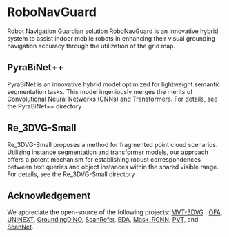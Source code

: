 # RoboNavGuard
Robot Navigation Guardian solution
RoboNavGuard is an innovative hybrid system to assist indoor mobile robots in enhancing their visual grounding navigation accuracy through the utilization of the grid map.
## PyraBiNet++
PyraBiNet is an innovative hybrid model optimized for lightweight semantic segmentation tasks. This model ingeniously merges the merits of Convolutional Neural Networks (CNNs) and Transformers.
For details, see the PyraBiNet++ directory
## Re_3DVG-Small
Re_3DVG-Small proposes a method for fragmented point cloud scenarios. Utilizing instance segmentation and transformer models, our approach offers a potent mechanism for establishing robust correspondences between text queries and object instances within the shared visible range.
For details, see the Re_3DVG-Small directory
## Acknowledgement
We appreciate the open-source of the following projects: [MVT-3DVG](https://github.com/sega-hsj/MVT-3DVG) ,  [OFA](https://github.com/OFA-Sys), [UNINEXT](https://github.com/MasterBin-IIAU/UNINEXT), [GroundingDINO](https://github.com/IDEA-Research/GroundingDINO), [ScanRefer](https://github.com/daveredrum/ScanRefer), [EDA](https://github.com/yanmin-wu/EDA ),  [Mask_RCNN](https://github.com/matterport/Mask_RCNN ), [PVT](https://github.com/whai362/PVT),
and [ScanNet](https://github.com/ScanNet/ScanNet).
